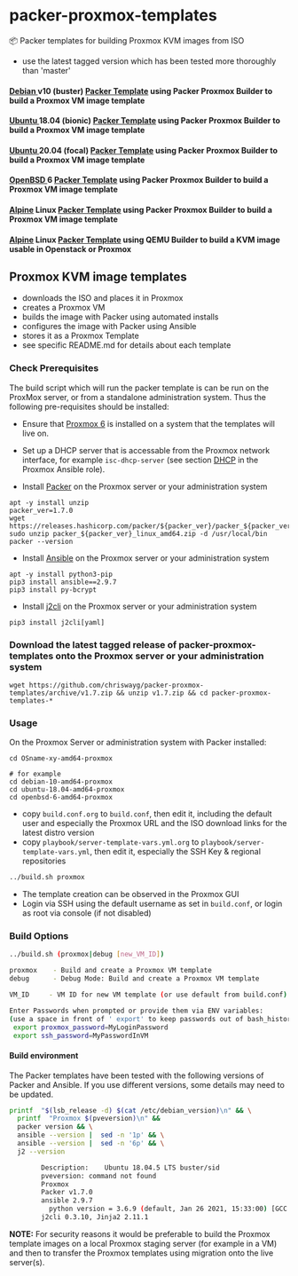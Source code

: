 # packer-proxmox-templates
:package: Packer templates for building Proxmox KVM images from ISO

- use the latest tagged version which has been tested more thoroughly than 'master'

#### [Debian ](https://www.debian.org/releases/) v10 (buster) [Packer Template](https://github.com/chriswayg/packer-proxmox-templates/tree/master/debian-10-amd64-proxmox) using Packer Proxmox Builder to build a Proxmox VM image template

#### [Ubuntu ](http://releases.ubuntu.com/) 18.04 (bionic) [Packer Template](https://github.com/chriswayg/packer-proxmox-templates/tree/master/ubuntu-18.04-amd64-proxmox) using Packer Proxmox Builder to build a Proxmox VM image template

#### [Ubuntu ](http://releases.ubuntu.com/) 20.04 (focal) [Packer Template](https://github.com/chriswayg/packer-proxmox-templates/tree/master/ubuntu-20.04-amd64-proxmox) using Packer Proxmox Builder to build a Proxmox VM image template

#### [OpenBSD ](https://www.openbsd.org/index.html) 6 [Packer Template](https://github.com/chriswayg/packer-proxmox-templates/tree/master/openbsd-6-amd64-proxmox) using Packer Proxmox Builder to build a Proxmox VM image template

#### [Alpine](https://wiki.alpinelinux.org/wiki/Alpine_Linux:Releases)  Linux [Packer Template](https://github.com/chriswayg/packer-proxmox-templates/tree/master/alpine-3-amd64-proxmox) using Packer Proxmox Builder to build a Proxmox VM image template

#### [Alpine](https://wiki.alpinelinux.org/wiki/Alpine_Linux:Releases)  Linux [Packer Template](https://github.com/chriswayg/packer-proxmox-templates/tree/master/alpine-3-amd64-qemu) using QEMU Builder to build a KVM image usable in Openstack or Proxmox

## Proxmox KVM image templates

- downloads the ISO and places it in Proxmox
- creates a Proxmox VM
- builds the image with Packer using automated installs
- configures the image with Packer using Ansible
- stores it as a Proxmox Template
- see specific README.md for details about each template

### Check Prerequisites

The build script which will run the packer template is can be run on the ProxMox server, or from a standalone administration system. Thus the following pre-requisites should be installed:

- Ensure that [Proxmox 6](https://www.proxmox.com/en/downloads) is installed on a system that the templates will live on.
- Set up a DHCP server that is accessable from the Proxmox network interface, for example `isc-dhcp-server`  (see section [DHCP](https://github.com/chriswayg/ansible-proxmox/blob/master/tasks/main.yml) in the Proxmox Ansible role).

- Install [Packer](https://www.packer.io/downloads.html) on the Proxmox server or your administration system

```
apt -y install unzip
packer_ver=1.7.0
wget https://releases.hashicorp.com/packer/${packer_ver}/packer_${packer_ver}_linux_amd64.zip
sudo unzip packer_${packer_ver}_linux_amd64.zip -d /usr/local/bin
packer --version
```

- Install [Ansible](https://docs.ansible.com/ansible/latest/installation_guide/intro_installation.html) on the Proxmox server or your administration system

```
apt -y install python3-pip
pip3 install ansible==2.9.7
pip3 install py-bcrypt
```

- Install [j2cli](https://github.com/kolypto/j2cli) on the Proxmox server or your administration system

```
pip3 install j2cli[yaml]
```

### Download the latest tagged release of packer-proxmox-templates onto the Proxmox server or your administration system

`wget https://github.com/chriswayg/packer-proxmox-templates/archive/v1.7.zip && unzip v1.7.zip && cd packer-proxmox-templates-*`

### Usage

On the Proxmox Server or administration system with Packer installed:

```
cd OSname-xy-amd64-proxmox

# for example
cd debian-10-amd64-proxmox
cd ubuntu-18.04-amd64-proxmox
cd openbsd-6-amd64-proxmox

```

- copy `build.conf.org` to `build.conf`, then edit it, including the default user and especially the Proxmox URL and the ISO download links for the latest distro version
- copy `playbook/server-template-vars.yml.org` to `playbook/server-template-vars.yml`, then edit it, especially the SSH Key & regional repositories

```sh
../build.sh proxmox
```

- The template creation can be observed in the Proxmox GUI
- Login via SSH using the default username as set in `build.conf`, or login as root via console (if not disabled)

### Build Options

```sh
../build.sh (proxmox|debug [new_VM_ID])

proxmox    - Build and create a Proxmox VM template
debug      - Debug Mode: Build and create a Proxmox VM template

VM_ID     - VM ID for new VM template (or use default from build.conf)

Enter Passwords when prompted or provide them via ENV variables:
(use a space in front of ' export' to keep passwords out of bash_history)
 export proxmox_password=MyLoginPassword
 export ssh_password=MyPasswordInVM
```

#### Build environment

The Packer templates have been tested with the following versions of Packer and Ansible. If you use different versions, some details may need to be updated.

```sh
printf  "$(lsb_release -d) $(cat /etc/debian_version)\n" && \
  printf  "Proxmox $(pveversion)\n" &&
  packer version && \
  ansible --version |  sed -n '1p' && \
  ansible --version |  sed -n '6p' && \
  j2 --version

        Description:    Ubuntu 18.04.5 LTS buster/sid
        pveversion: command not found
        Proxmox
        Packer v1.7.0
        ansible 2.9.7
          python version = 3.6.9 (default, Jan 26 2021, 15:33:00) [GCC 8.4.0]
        j2cli 0.3.10, Jinja2 2.11.1
```

**NOTE:** For security reasons it would be preferable to build the Proxmox template images on a local Proxmox staging server (for example in a VM) and then to transfer the Proxmox templates using migration onto the live server(s).